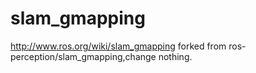 # slam_gmapping
http://www.ros.org/wiki/slam_gmapping
 forked from ros-perception/slam_gmapping,change nothing.
